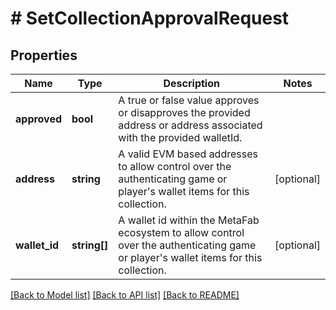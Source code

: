 # # SetCollectionApprovalRequest

## Properties

Name | Type | Description | Notes
------------ | ------------- | ------------- | -------------
**approved** | **bool** | A true or false value approves or disapproves the provided address or address associated with the provided walletId. |
**address** | **string** | A valid EVM based addresses to allow control over the authenticating game or player&#39;s wallet items for this collection. | [optional]
**wallet_id** | **string[]** | A wallet id within the MetaFab ecosystem to allow control over the authenticating game or player&#39;s wallet items for this collection. | [optional]

[[Back to Model list]](../../README.md#models) [[Back to API list]](../../README.md#endpoints) [[Back to README]](../../README.md)
